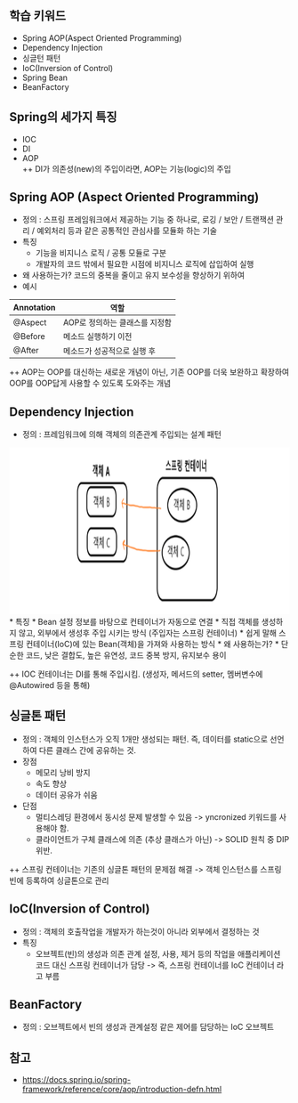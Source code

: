 ## 학습 키워드
- Spring AOP(Aspect Oriented Programming)
- Dependency Injection
- 싱글턴 패턴
- IoC(Inversion of Control)
- Spring Bean
- BeanFactory
## Spring의 세가지 특징
* IOC
* DI
* AOP   
++ DI가 의존성(new)의 주입이라면, AOP는 기능(logic)의 주입   

## Spring AOP (Aspect Oriented Programming)
* 정의 : 스프링 프레임워크에서 제공하는 기능 중 하나로, 로깅 / 보안 / 트랜잭션 관리 / 예외처리 등과 같은 공통적인 관심사를 모듈화 하는 기술
* 특징
	* 기능을 비지니스 로직 / 공통 모듈로 구분
	* 개발자의 코드 밖에서 필요한 시점에 비지니스 로직에 삽입하여 실행
* 왜 사용하는가? 코드의 중복을 줄이고 유지 보수성을 향상하기 위하여
* 예시

|Annotation|역할|
|----|---|
|@Aspect|AOP로 정의하는 클래스를 지정함|
|@Before|메소드 실행하기 이전|
|@After|메소드가 성공적으로 실행 후|



++ AOP는 OOP를 대신하는 새로운 개념이 아닌, 기존 OOP를 더욱 보완하고 확장하여 OOP를 OOP답게 사용할 수 있도록 도와주는 개념


## Dependency Injection
* 정의 : 프레임워크에 의해 객체의 의존관계 주입되는 설계 패턴   
<img src="image.png" width="1500" height="300">
* 특징
	* Bean 설정 정보를 바탕으로 컨테이너가 자동으로 연결
	* 직접 객체를 생성하지 않고, 외부에서 생성후 주입 시키는 방식 (주입자는 스프링 컨테이너)
	* 쉽게 말해 스프링 컨테이너(IoC)에 있는 Bean(객체)을 가져와 사용하는 방식
* 왜 사용하는가?   
	* 단순한 코드, 낮은 결합도, 높은 유연성, 코드 중복 방지, 유지보수 용이

++ IOC 컨테이너는 DI를 통해 주입시킴. (생성자, 메서드의 setter, 멤버변수에 @Autowired 등을 통해)

## 싱글톤 패턴
* 정의 : 객체의 인스턴스가 오직 1개만 생성되는 패턴. 즉, 데이터를 static으로 선언하여 다른 클래스 간에 공유하는 것.
* 장점
	* 메모리 낭비 방지
	* 속도 향상
	* 데이터 공유가 쉬움
* 단점
	* 멀티스레딩 환경에서 동시성 문제 발생할 수 있음 -> yncronized 키워드를 사용해야 함.
	* 클라이언트가 구체 클래스에 의존 (추상 클래스가 아닌) -> SOLID 원칙 중 DIP 위반.   

++ 스프링 컨테이너는 기존의 싱글톤 패턴의 문제점 해결 -> 객체 인스턴스를 스프링 빈에 등록하여 싱글톤으로 관리   

## IoC(Inversion of Control)
* 정의 : 객체의 호출작업을 개발자가 하는것이 아니라 외부에서 결정하는 것
* 특징
	* 오브젝트(빈)의 생성과 의존 관계 설정, 사용, 제거 등의 작업을 애플리케이션 코드 대신 스프링 컨테이너가 담당 -> 즉, 스프링 컨테이너를 IoC 컨테이너 라고 부름


## BeanFactory
* 정의 : 오브젝트에서 빈의 생성과 관계설정 같은 제어를 담당하는 IoC 오브젝트

## 참고
* https://docs.spring.io/spring-framework/reference/core/aop/introduction-defn.html



